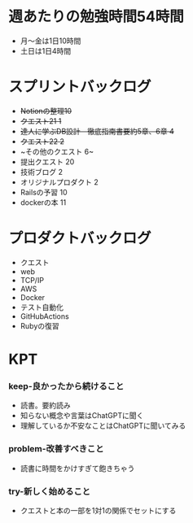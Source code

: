 
# 週あたりの勉強時間54時間
- 月〜金は1日10時間
- 土日は1日4時間

# スプリントバックログ
- ~~Notionの整理10~~
- ~~クエスト21 1~~
- ~~達人に学ぶDB設計　徹底指南書要約5章、6章 4~~
- ~~クエスト22 2~~
- ~その他のクエスト 6~
- 提出クエスト 20
- 技術ブログ 2
- オリジナルプロダクト 2
- Railsの予習 10
- dockerの本 11


# プロダクトバックログ
- クエスト
- web
- TCP/IP
- AWS
- Docker
- テスト自動化
- GitHubActions
- Rubyの復習

# KPT
### keep-良かったから続けること
- 読書。要約読み
- 知らない概念や言葉はChatGPTに聞く
- 理解しているか不安なことはChatGPTに聞いてみる

### problem-改善すべきこと
- 読書に時間をかけすぎて飽きちゃう

### try-新しく始めること
- クエストと本の一部を1対1の関係でセットにする
 
